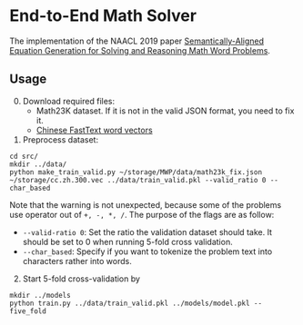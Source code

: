 # End-to-End Math Solver

The implementation of the NAACL 2019 paper [Semantically-Aligned Equation Generation for Solving and Reasoning Math Word Problems](https://arxiv.org/abs/1811.00720).

## Usage

0. Download required files:
   - Math23K dataset. If it is not in the valid JSON format, you need to fix it.
   - [Chinese FastText word vectors](https://dl.fbaipublicfiles.com/fasttext/vectors-crawl/cc.zh.300.vec.gz)
1. Preprocess dataset:

```
cd src/
mkdir ../data/
python make_train_valid.py ~/storage/MWP/data/math23k_fix.json ~/storage/cc.zh.300.vec ../data/train_valid.pkl --valid_ratio 0 --char_based
```
Note that the warning is not unexpected, because some of the problems use operator out of `+, -, *, /`. The purpose of the flags are as follow:
   - `--valid-ratio 0`: Set the ratio the validation dataset should take. It should be set to 0 when running 5-fold cross validation.
   - `--char_based`: Specify if you want to tokenize the problem text into characters rather into words.
2. Start 5-fold cross-validation by
```
mkdir ../models
python train.py ../data/train_valid.pkl ../models/model.pkl --five_fold
```
